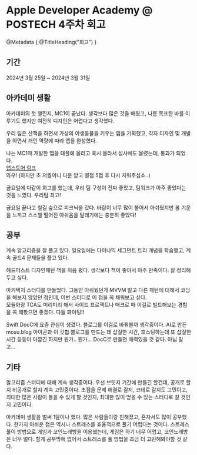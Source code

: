 # Apple Developer Academy @ POSTECH 4주차 회고
@Metadata {
    @TitleHeading("회고")
}

## 기간
2024년 3월 25일 ~ 2024년 3월 31일

## 아카데미 생활
아카데미의 첫 챌린지, MC1이 끝났다. 생각보다 많은 것을 배웠고, 나름 목표한 바를 이루기도 했지만 여전히 디자인은 어렵다고 생각했다.

우리 팀은 산책을 하면서 가상의 야생동물을 키우는 앱을 기획했고, 각자 디자인 및 개발을 하면서 개인 역량에 따라 앱을 완성했다.

나는 MC1때 개발한 앱을 테플에 올리고 혹시 몰라서 심사에도 올렸는데, 통과가 되었다.\
[앱스토어 링크](https://apps.apple.com/us/app/%EC%95%BC%EC%83%9D%EB%8F%99%EB%AC%BC-%ED%82%A4%EC%9A%B0%EA%B8%B0/id6480057087) \
와우! (하지만 초 저퀄이니 다운 받고 별점 5점 후 다시 지워주십쇼..)

금요일에 다같이 회고를 했는데, 우리 팀 구성이 진짜 좋았고, 팀워크가 아주 좋았다는 것을 느꼈다. 우리팀 최고!

금요일 끝나고 철길 숲으로 피크닉을 갔다. 바람이 너무 많이 불어서 아쉬웠지만 봄 기운을 느끼고 스스챌 떨어진 아쉬움을 달래기에는 충분히 좋았다!

## 공부
계속 알고리즘을 잘 풀고 있다. 일요일에는 다이나믹 세그먼트 트리 개념을 학습했고, 계속 골드4 문제들을 풀고 있다.

헤드퍼스트 디자인패턴 책을 처음 폈다. 생각보다 책이 좋아서 아주 만족이다. 잘 정리해두고 싶다.

아키텍처 스터디를 만들었다. 그동안 아쉬웠던게 MVVM 말고 다른 패턴에 대해서 코딩을 해보지 않았던 점인데, 이번 스터디로 이 점을 꼭 채워보고 싶다.\
모듈화랑 TCA도 미리미리 해서 사이드 프로젝트나 매크로 때 이걸로 빌드해보는 경험을 꼭 해봤으면 좋겠다. 다들 화이팅!!

Swift DocC에 요즘 관심이 생겼다. 블로그를 이걸로 바꿔볼까 생각중이다. AI로 만든 mosu.blog 아이콘과 이 깃헙 블로그를 만드는 데 삽질한 시간, 호스팅하는데 또 삽질한 시간 등등이 아깝긴 하지만 뭔가.. 뭔가... DocC로 만들면 매력있을 것 같다. 아님 말고...

## 기타

알고리즘 스터디에 대해 계속 생각중이다. 우선 브릿지 기간에 만들긴 할건데, 공개로 할지 비공개로 할지 계속 고민중이다. 초점을 문제 해결로 갈지, 코테로 갈지도 고민이고, 최대한 많은 사람이 들을 수 있게 할 것인지, 최대한 많이 얻을 수 있는 스터디로 갈 것인지 고민이다.

아카데미 생활을 벌써 1달이나 했다. 많은 사람들이랑 친해졌고, 혼자서도 많이 공부했다. 한가지 아쉬운 점은 역시나 스트레스를 효율적으로 풀기 어렵다는 것이다. 스트레스 풀이 방법으로 게임과 코인노래방을 이용했는데, 게임은 하기 너무 어렵고, 코인노래방은 너무 멀다. 할게 공부밖에 없어서 스트레스를 풀 방법을 조금 더 고민해봐야할 것 같다.
